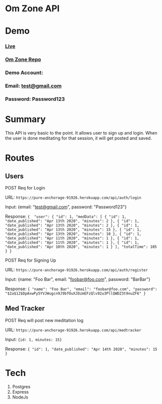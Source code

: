 # Om Zone API

# Demo
### [Live](https://omzone.snazzyj.now.sh/)
### [Om Zone Repo](https://github.com/snazzyj/OmZone)
### Demo Account:
### Email: test@gmail.com
### Password: Password123

# Summary
This API is very basic to the point. It allows user to sign up and login. When the user is done meditating for that session, it will get posted and saved.

# Routes

## Users

  POST Req for Login
  
  URL: `https://pure-anchorage-91926.herokuapp.com/api/auth/login`
  
  Input: {email: "test@gmail.com", password: "Password123"}
  
  Response: `{ 
        "user": {
          "id": 1,
          "medData": [
            {
                "id": 1,
                "date_published": "Apr 13th 2020",
                "minutes": 2
            },
            {
                "id": 1,
                "date_published": "Apr 13th 2020",
                "minutes": 2
            },
            {
                "id": 1,
                "date_published": "Apr 13th 2020",
                "minutes": 15
            },
            {
                "id": 1,
                "date_published": "Apr 13th 2020",
                "minutes": 10
            },
            {
                "id": 1,
                "date_published": "Apr 11th 2020",
                "minutes": 1
            },
            {
                "id": 1,
                "date_published": "Apr 11th 2020",
                "minutes": 1
            },
            {
                "id": 1,
                "date_published": "Apr 10th 2020",
                "minutes": 1
            }
        ],
        "totalTime": 105
    }
   }`
  
  POST Req for Signing Up
  
  URL: `https://pure-anchorage-91926.herokuapp.com/api/auth/register`
  
  Input: {name: "Foo Bar", email: "foobar@foo.com", password: "BarBar"}
  
  Response: `{
    "name": "Foo Bar",
    "email": "foobar@foo.com",
    "password": "$2a$12$DpAxwPy5YVJWugcn9J9bfOuXJDzmEFzQlv92u3PllQWDZ3t9nuZF6"
}`

##  Med Tracker 
  
  POST Req will post new meditation log
  
  URL: `https://pure-anchorage-91926.herokuapp.com/api/medtracker`
  
  Input: `{id: 1, minutes: 15}`
  
  Response: `{
    "id": 1,
    "date_published": "Apr 14th 2020",
    "minutes": 15
}`


# Tech
1. Postgres
2. Express
3. NodeJs

  
